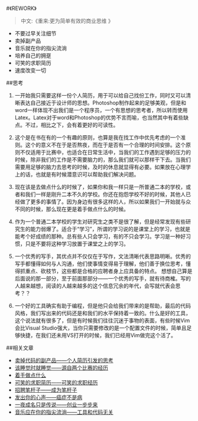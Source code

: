 #《REWORK》

> 中文:《重来:更为简单有效的商业思维 》

- 不要过早关注细节
- 卖掉副产品
- 音乐就在你的指尖流淌
- 培养自己的拥趸
- 可笑的求职简历
- 速度改变一切

##思考

1. 一开始我只需要这样一份个人简历，用于可以给自己找份工作，同时又可以清晰表达自己接近于设计师的思想。Photoshop制作起来的足够美观，但是和word一样体现不出我们是一个程序员，一个有思想的思考者，所以转而使用Latex。Latex对于word和Photoshop的优势不言而喻，也当然其中有着些缺点。不过，相比之下，会有着更好的可读性。

2. 这个是在书在有的一个有趣的原则，也算是我在找工作中优先考虑的一个准则。这个的意义不在于是否熬夜，而在于是否有一个合理的时间安排。这个原则不仅适用于比赛中，也适合在日常生活中，当我们的工作遇到足够的压力的时候，除非我们的工作是不需要脑力的，那么我们就可以那样干下去。当我们需要用足够的脑力去思考的时候，及时的休息就显得有必要。如果放在心理学上的话，也就是有时候潜意识可以帮助我们解决问题。

3. 现在该是去做点什么的时候了，如果你和我一样只是一所普通二本的学校，或者和我们一样是刚升二本不久的学校。你还在抱怨学校不好的时候，其他人已经做了更多的事情了。因为身边有很多这样的人，所以如果我们一开始就与众不同的时候，那么现在更是着手做点什么的时候。

4. 作为一个普通二本学校的学生对研究生之类不是很了解，但是经常发现有些研究生的能力弱爆了。适合于“学习”，所谓的学习说的是课堂上的学习，也就是能考个好成绩的那种。总有些人只会学习，有的不只会学习。学习是一种好习惯，只是不要将这种学习放置于课堂之上的学习。

5. 一个优秀的写手，其优点并不仅仅在于写作，文法清晰代表思路明晰。优秀的写手都懂得如何与人沟通，他们使事情变得易于理解，他们善于换位思考，懂得抓重点、砍枝节，这些都是合格的应聘者身上应具备的特点。 想想自己算是后面说的那一部分，至于前面那部分——一个优秀的写手，就有待商榷。写的人越来越想，阅读的人越来越多的这个信息冗余的年代，会写就代表会思考？？

6. 一个好的工具确实有助于编程，但是他只会给我们带来的是帮助，最后的代码风格，我们写出来的代码还是和我们的水平保持着一致的。什么是好的工具，这个说法就有很多了，但是有时候我们往往沉迷于事物的表面，有些时候Vim会比Visual Studio强大，当你只需要修改的是一个配置文件的时候，简单且足够快捷，在我们还未用VS打开的时候，我们已经用Vim做完这个活了。


##相关文章

- [卖掉代码的副产品——个人简历引发的思考](http://www.phodal.com/blog/Think-of-REWORK%20Sell%20your%20by-products%20/)
- [该睡觉时就睡觉——源自两个比赛的经历](http://www.phodal.com/blog/rework-to-rework/)
- [着手做点什么](http://www.phodal.com/blog//think-of-rework-Start%2520making%2520something/)
- [可笑的求职简历——可笑的求职经历](http://www.phodal.com/blog/rework-Resume%20Are%20Ridiculous/)
- [招聘笔杆子——成为笔杆子](http://www.phodal.com/blog/think-of-rework-be-a-writer/)
- [发出你的心声——癌症不是病](http://www.phodal.com/blog/think-of-rework-7-Sound-Like-You/)
- [一夜成名只是传说——创业一步步来](http://www.phodal.com/blog/think-of-rework-The%2520myth%2520of%2520the%2520overnight%2520sensation/)
- [音乐应在你的指尖流淌——工具和代码无关](http://www.phodal.com/blog/think-of-rework-4-best-tool/)
